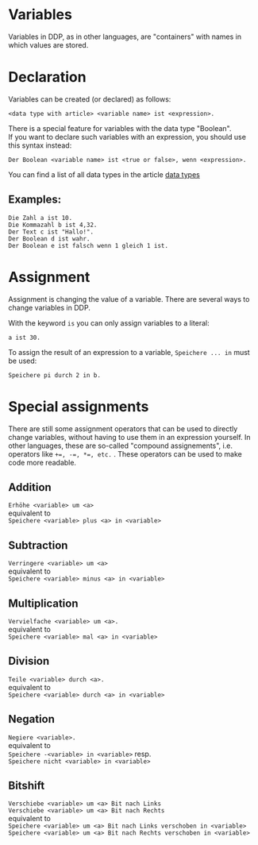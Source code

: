 # Variables

Variables in DDP, as in other languages, are "containers" with names in which values are stored.

# Declaration

Variables can be created (or declared) as follows:

```ddp
<data type with article> <variable name> ist <expression>.
```

There is a special feature for variables with the data type "Boolean".\
If you want to declare such variables with an expression, you should use this syntax instead:
```ddp
Der Boolean <variable name> ist <true or false>, wenn <expression>.
```
You can find a list of all data types in the article [data types](/EN/p/Programmierung/Datentypen)

## Examples:

```dpp
Die Zahl a ist 10.
Die Kommazahl b ist 4,32.
Der Text c ist "Hallo!".
Der Boolean d ist wahr.
Der Boolean e ist falsch wenn 1 gleich 1 ist. 
```

# Assignment

Assignment is changing the value of a variable. There are several ways to change variables in DDP.

With the keyword `is` you can only assign variables to a literal:
```ddp
a ist 30.
```

To assign the result of an expression to a variable, `Speichere ... in` must be used:
```ddp
Speichere pi durch 2 in b.
```

# Special assignments

There are still some assignment operators that can be used to directly change variables,
without having to use them in an expression yourself.
In other languages, these are so-called "compound assignements", i.e. operators like `+=, -=, *=, etc.` .
These operators can be used to make code more readable.

## Addition

`Erhöhe <variable> um <a>`  
equivalent to  
`Speichere <variable> plus <a> in <variable>`

## Subtraction

`Verringere <variable> um <a>`  
equivalent to  
`Speichere <variable> minus <a> in <variable>`

## Multiplication

`Vervielfache <variable> um <a>.`  
equivalent to  
`Speichere <variable> mal <a> in <variable>`

## Division

`Teile <variable> durch <a>.`  
equivalent to  
`Speichere <variable> durch <a> in <variable>`

## Negation

`Negiere <variable>.`  
equivalent to  
`Speichere -<variable> in <variable>` resp.  
`Speichere nicht <variable> in <variable>`

## Bitshift

`Verschiebe <variable> um <a> Bit nach Links`  
`Verschiebe <variable> um <a> Bit nach Rechts`  
equivalent to  
`Speichere <variable> um <a> Bit nach Links verschoben in <variable>`  
`Speichere <variable> um <a> Bit nach Rechts verschoben in <variable>`